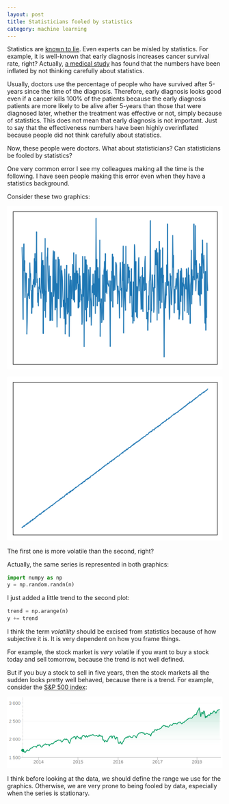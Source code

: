 ```yaml
---
layout: post
title: Statisticians fooled by statistics
category: machine learning
---
```


Statistics are [known to lie](http://www.tylervigen.com/spurious-correlations). Even experts can be misled by statistics. For example, it is well-known that early diagnosis increases cancer survival rate, right? Actually, [a medical study](https://www.ncbi.nlm.nih.gov/pubmed/10865276) has found that the numbers have been inflated by not thinking carefully about statistics.

Usually, doctors use the percentage of people who have survived after 5-years since the time of the diagnosis. Therefore, early diagnosis looks good even if a cancer kills 100% of the patients because the early diagnosis patients are more likely to be alive after 5-years than those that were diagnosed later, whether the treatment was effective or not, simply because of statistics. This does not mean that early diagnosis is not important. Just to say that the effectiveness numbers have been highly overinflated because people did not think carefully about statistics.

Now, these people were doctors. What about statisticians? Can statisticians be fooled by statistics?

One very common error I see my colleagues making all the time is the following. I have seen people making this error even when they have a statistics background.

Consider these two graphics:

![Figure 1](/img/2018-08/y1.png)

![Figure 2](/img/2018-08/y2.png)

The first one is more volatile than the second, right?

Actually, the same series is represented in both graphics:

```python
import numpy as np
y = np.random.randn(n)
```

I just added a little trend to the second plot:

```python
trend = np.arange(n)
y += trend
```

I think the term *volatility* should be excised from statistics because of how subjective it is. It is very dependent on how you frame things.

For example, the stock market is *very* volatile if you want to buy a stock today and sell tomorrow, because the trend is not well defined.

But if you buy a stock to sell in five years, then the stock markets all the sudden looks pretty well behaved, because there is a trend. For example, consider the [S&P 500 index](https://www.google.com/search?tbm=fin&q=INDEXCBOE:+.INX&stick=H4sIAAAAAAAAAONgecRowi3w8sc9YSntSWtOXmNU5eIKzsgvd80rySypFBLnYoOyeKW4uTj1c_UNDM0qi4t5AEZhN345AAAA&sa=X&ved=0ahUKEwiA6tHpg9bcAhVIzoUKHSOeCxsQ0uIBCGgwBA&biw=1865&bih=990#scso=uid_XP1mW4rfEOmNlwT-nI-ADg_5:0):

![Stock market](/img/2018-08/stock.png)

I think before looking at the data, we should define the range we use for the graphics. Otherwise, we are very prone to being fooled by data, especially when the series is stationary.
